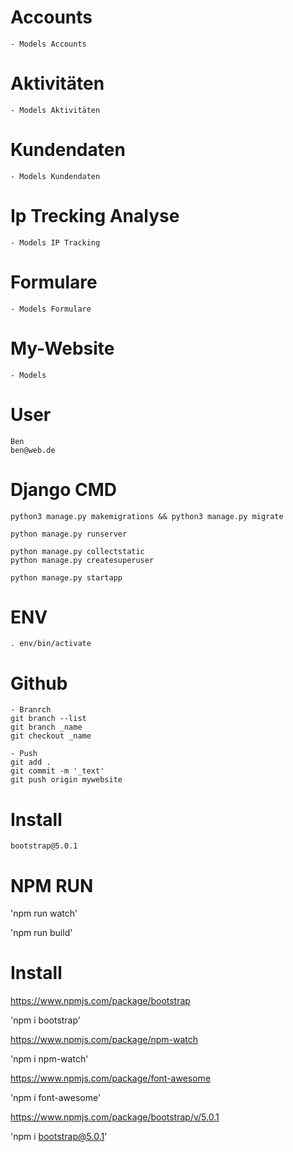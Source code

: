 # Accounts
    - Models Accounts
 
# Aktivitäten
    - Models Aktivitäten

# Kundendaten
    - Models Kundendaten

# Ip Trecking Analyse
    - Models IP Tracking

# Formulare
    - Models Formulare

# My-Website
    - Models

# User

    Ben
    ben@web.de


# Django CMD

    python3 manage.py makemigrations && python3 manage.py migrate

    python manage.py runserver

    python manage.py collectstatic
    python manage.py createsuperuser

    python manage.py startapp

# ENV

    . env/bin/activate

# Github

    - Branrch
    git branch --list
    git branch _name
    git checkout _name

    - Push
    git add .
    git commit -m '_text'
    git push origin mywebsite

# Install

    bootstrap@5.0.1

# NPM RUN

'npm run watch'

'npm run build'

# Install

https://www.npmjs.com/package/bootstrap

'npm i bootstrap'

https://www.npmjs.com/package/npm-watch

'npm i npm-watch'

https://www.npmjs.com/package/font-awesome

'npm i font-awesome'

https://www.npmjs.com/package/bootstrap/v/5.0.1

'npm i bootstrap@5.0.1'


